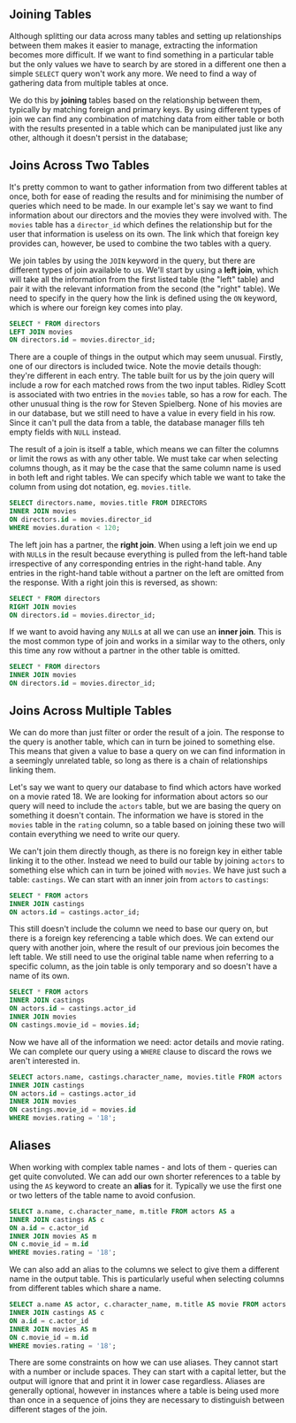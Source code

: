 ## Joining Tables

Although splitting our data across many tables and setting up relationships between them makes it easier to manage, extracting the information becomes more difficult. If we want to find something in a particular table but the only values we have to search by are stored in a different one then a simple `SELECT` query won't work any more. We need to find a way of gathering data from multiple tables at once.

We do this by **joining** tables based on the relationship between them, typically by matching foreign and primary keys. By using different types of join we can find any combination of matching data from either table or both with the results presented in a table which can be manipulated just like any other, although it doesn't persist in the database;

## Joins Across Two Tables

It's pretty common to want to gather information from two different tables at once, both for ease of reading the results and for minimising the number of queries which need to be made. In our example let's say we want to find information about our directors and the movies they were involved with. The `movies` table has a `director_id` which defines the relationship but for the user that information is useless on its own. The link which that foreign key provides can, however, be used to combine the two tables with a query.

We join tables by using the `JOIN` keyword in the query, but there are different types of join available to us. We'll start by using a **left join**, which will take all the information from the first listed table (the "left" table) and pair it with the relevant information from the second (the "right" table). We need to specify in the query how the link is defined using the `ON` keyword, which is where our foreign key comes into play.

```sql
SELECT * FROM directors
LEFT JOIN movies
ON directors.id = movies.director_id;
```

There are a couple of things in the output which may seem unusual. Firstly, one of our directors is included twice. Note the movie details though: they're different in each entry. The table built for us by the join query will include a row for each matched rows from the two input tables. Ridley Scott is associated with two entries in the `movies` table, so has a row for each. The other unusual thing is the row for Steven Spielberg. None of his movies are in our database, but we still need to have a value in every field in his row. Since it can't pull the data from a table, the database manager fills teh empty fields with `NULL` instead.

The result of a join is itself a table, which means we can filter the columns or limit the rows as with any other table. We must take car when selecting columns though, as it may be the case that the same column name is used in both left and right tables. We can specify which table we want to take the column from using dot notation, eg. `movies.title`.

```sql
SELECT directors.name, movies.title FROM DIRECTORS
INNER JOIN movies
ON directors.id = movies.director_id
WHERE movies.duration < 120; 
```

The left join has a partner, the **right join**. When using a left join we end up with `NULL`s in the result because everything is pulled from the left-hand table irrespective of any corresponding entries in the right-hand table. Any entries in the right-hand table without a partner on the left are omitted from the response. With a right join this is reversed, as shown:

```sql
SELECT * FROM directors
RIGHT JOIN movies
ON directors.id = movies.director_id;
```

If we want to avoid having any `NULL`s at all we can use an **inner join**. This is the most common type of join and works in a similar way to the others, only this time any row without a partner in the other table is omitted.

```sql
SELECT * FROM directors
INNER JOIN movies
ON directors.id = movies.director_id;
```


## Joins Across Multiple Tables

We can do more than just filter or order the result of a join. The response to the query is another table, which can in turn be joined to something else. This means that given a value to base a query on we can find information in a seemingly unrelated table, so long as there is a chain of relationships linking them.

Let's say we want to query our database to find which actors have worked on a movie rated 18. We are looking for information about actors so our query will need to include the `actors` table, but we are basing the query on something it doesn't contain. The information we have is stored in the `movies` table in the `rating` column, so a table based on joining these two will contain everything we need to write our query. 

We can't join them directly though, as there is no foreign key in either table linking it to the other. Instead we need to build our table by joining `actors` to something else which can in turn be joined with `movies`. We have just such a table: `castings`. We can start with an inner join from `actors` to `castings`:

```sql
SELECT * FROM actors
INNER JOIN castings
ON actors.id = castings.actor_id;
```

This still doesn't include the column we need to base our query on, but there is a foreign key referencing a table which does. We can extend our query with another join, where the result of our previous join becomes the left table. We still need to use the original table name when referring to a specific column, as the join table is only temporary and so doesn't have a name of its own.

```sql
SELECT * FROM actors
INNER JOIN castings
ON actors.id = castings.actor_id
INNER JOIN movies
ON castings.movie_id = movies.id;
```

Now we have all of the information we need: actor details and movie rating. We can complete our query using a `WHERE` clause to discard the rows we aren't interested in.

```sql
SELECT actors.name, castings.character_name, movies.title FROM actors
INNER JOIN castings
ON actors.id = castings.actor_id
INNER JOIN movies
ON castings.movie_id = movies.id
WHERE movies.rating = '18';
```

## Aliases

When working with complex table names - and lots of them - queries can get quite convoluted. We can add our own shorter references to a table by using the `AS` keyword to create an **alias** for it. Typically we use the first one or two letters of the table name to avoid confusion.

```sql
SELECT a.name, c.character_name, m.title FROM actors AS a
INNER JOIN castings AS c
ON a.id = c.actor_id
INNER JOIN movies AS m
ON c.movie_id = m.id
WHERE movies.rating = '18';
```

We can also add an alias to the columns we select to give them a different name in the output table. This is particularly useful when selecting columns from different tables which share a name.

```sql
SELECT a.name AS actor, c.character_name, m.title AS movie FROM actors AS a
INNER JOIN castings AS c
ON a.id = c.actor_id
INNER JOIN movies AS m
ON c.movie_id = m.id
WHERE movies.rating = '18';
```

There are some constraints on how we can use aliases. They cannot start with a number or include spaces. They can start with a capital letter, but the output will ignore that and print it in lower case regardless. Aliases are generally optional, however in instances where a table is being used more than once in a sequence of joins they are necessary to distinguish between different stages of the join.